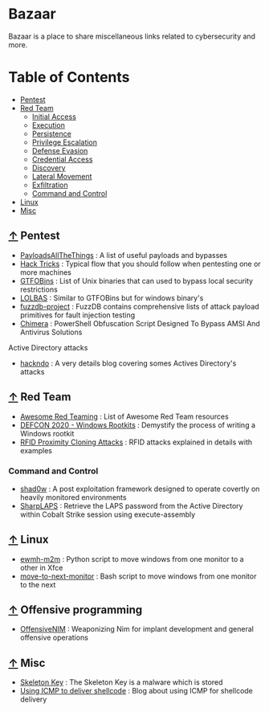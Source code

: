 # Bazaar

Bazaar is a place to share miscellaneous links related to cybersecurity and more.
  
Table of Contents
=================

* [Pentest](#-pentest)
* [Red Team](#-red-team)
  * [Initial Access](#initial-access)
  * [Execution](#execution)
  * [Persistence](#persistence)
  * [Privilege Escalation](#privilege-escalation)
  * [Defense Evasion](#defense-evasion)
  * [Credential Access](#credential-access)
  * [Discovery](#discovery)
  * [Lateral Movement](#lateral-movement)
  * [Exfiltration](#exfiltration)
  * [Command and Control](#command-and-control)
* [Linux](#-linux)
* [Misc](#-misc)

## [↑](#table-of-contents) Pentest

* [PayloadsAllTheThings](https://github.com/swisskyrepo/PayloadsAllTheThings) : A list of useful payloads and bypasses
* [Hack Tricks](https://book.hacktricks.xyz/) :  Typical flow that you should follow when pentesting one or more machines
* [GTFOBins](https://gtfobins.github.io/) : List of Unix binaries that can used to bypass local security restrictions
* [LOLBAS](https://lolbas-project.github.io/) : Similar to GTFOBins but for windows binary's 
* [fuzzdb-project](https://github.com/fuzzdb-project/fuzzdb) :  FuzzDB contains comprehensive lists of attack payload primitives for fault injection testing
* [Chimera](https://www.kitploit.com/2021/02/chimera-shiny-and-very-hack-ish.html) : PowerShell Obfuscation Script Designed To Bypass AMSI And Antivirus Solutions

[](#table-of-contents) Active Directory attacks
* [hackndo](https://beta.hackndo.com/kerberoasting/) : A very details blog covering somes Actives Directory's attacks

## [↑](#table-of-contents) Red Team

* [Awesome Red Teaming](https://github.com/yeyintminthuhtut/Awesome-Red-Teaming) :  List of Awesome Red Team resources
* [DEFCON 2020 - Windows Rootkits](https://www.youtube.com/watch?v=1H9tEfkjFXs) : Demystify the process of writing a Windows rootkit
* [RFID Proximity Cloning Attacks](https://www.blackhillsinfosec.com/rfid-proximity-cloning-attacks/) : RFID attacks explained in details with examples

### Command and Control

* [shad0w](https://github.com/bats3c/shad0w) : A post exploitation framework designed to operate covertly on heavily monitored environments
* [SharpLAPS](https://github.com/swisskyrepo/SharpLAPS) :  Retrieve the LAPS password from the Active Directory within Cobalt Strike session using execute-assembly

## [↑](#table-of-contents) Linux
* [ewmh-m2m](https://pypi.org/project/ewmh-m2m/) : Python script to move windows from one monitor to a other in Xfce
* [move-to-next-monitor](https://github.com/jc00ke/move-to-next-monitor) : Bash script to move windows from one monitor to the next

## [↑](#tbles-of-contents) Offensive programming
* [OffensiveNIM](https://github.com/byt3bl33d3r/OffensiveNim) : Weaponizing Nim for implant development and general offensive operations

## [↑](#table-of-contents) Misc
* [Skeleton Key](https://pentestlab.blog/2018/04/10/skeleton-key/) : The Skeleton Key is a malware which is stored
* [Using ICMP to deliver shellcode](https://blog.romanrii.com/using-icmp-to-deliver-shellcode) : Blog about using ICMP for shellcode delivery
